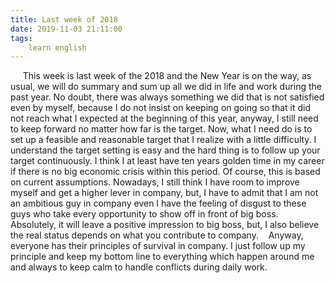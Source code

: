 ```yaml
---
title: Last week of 2018
date: 2019-11-03 21:11:00
tags:
    learn english
---
```



     This week is last week of the 2018 and the New Year is
on the way, as usual, we will do summary and sum up all we did in life and work
during the past year. No doubt, there was always something we did that is not
satisfied even by myself, because I do not insist on keeping on going so that
it did not reach what I expected at the beginning of this year, anyway, I still
need to keep forward no matter how far is the target. Now, what I need do is to
set up a feasible and reasonable target that I realize with a little difficulty.
I understand the target setting is easy and the hard thing is to follow up your
target continuously. I think I at least have ten years golden time in my career
if there is no big economic crisis within this period. Of course, this is based
on current assumptions. Nowadays, I still think I have room to improve myself
and get a higher lever in company, but, I have to admit that I am not an
ambitious guy in company even I have the feeling of disgust to these guys who take
every opportunity to show off in front of big boss. Absolutely, it will leave a
positive impression to big boss, but, I also believe the real status depends on
what you contribute to company.    Anyway,
everyone has their principles of survival in company. I just follow up my
principle and keep my bottom line to everything which happen around me and always
to keep calm to handle conflicts during daily work.  



